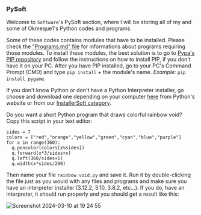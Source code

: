 ### PySoft
Welcome to `Software`'s PySoft section, where I will be storing all of my and some of Okmeque1's Python codes and programs.

Some of these codes contains modules that have to be installed. Please check the ["Programs.md" file](https://github.com/GamerSoft24/Software/blob/Main/Programs.md) for informations about programs requiring those modules. To install these modules, the best solution is to go to [Pypa's PIP repository](https://github.com/pypa/pip) and follow the instructions on how to install PIP, if you don't have it on your PC.
After you have PIP installed, go to your PC's Command Prompt (CMD) and type `pip install` + the module's name. *Example:* `pip install pygame`.

If you don't know Python or don't have a Python Interpreter installer, go choose and download one depending on your computer [here](https://www.python.org/downloads/) from Python's website or from our [InstallerSoft category](https://github.com/GamerSoft24/Software/tree/Main/InstallerSoft/Windows/Python).

Do you want a short Python program that draws colorful rainbow void? Copy this script in your text editor:
```
sides = 7
colors = ["red","orange","yellow","green","cyan","blue","purple"]
for x in range(360):
  q.pencolor(colors[x%sides])
  q.forward(x*3/sides+x)
  q.left(360/sides+1)
  q.width(x*sides/200)
```
Then name your file `rainbow void.py` and save it. Run it by double-clicking the file just as you would with any files and programs and make sure you have an interpreter installer (3.12.2, 3.10, 3.8.2, etc...). If you do, have an interpreter, it should run properly and you should get a result like this:

![Screenshot 2024-03-10 at 19 24 55](https://github.com/GamerSoft24/Software/assets/136463938/07d213aa-acf2-4a58-bfae-32a5b3fce544)
